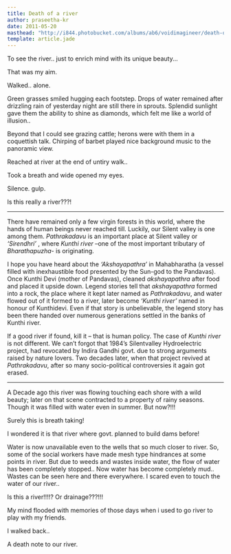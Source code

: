 ```yaml
---
title: Death of a river
author: praseetha-kr
date: 2011-05-20
masthead: "http://i844.photobucket.com/albums/ab6/voidimagineer/death-of-a-river_zpsbaeb6034.jpg"
template: article.jade
---
```


To see the river.. just to enrich mind with its unique beauty...

That was my aim.

Walked.. alone.

Green grasses smiled hugging each footstep. Drops of water remained after drizzling rain of yesterday night are still there in sprouts. Splendid sunlight gave them the ability to shine as diamonds, which felt me like a world of illusion..

Beyond that I could see grazing cattle; herons were with them in a coquettish talk. Chirping of barbet played nice background music to the panoramic view.

Reached at river at the end of untiry walk..

Took a breath and wide opened my eyes.

Silence. gulp.

Is this really a river???!

***

There have remained only a few virgin forests in this world, where the hands of human beings never reached till. Luckily, our Silent valley is one among them. *Pathrakadavu* is an important place at Silent valley or *‘Sirendhri’* , where *Kunthi river* –one of the most important tributary of *Bharathapuzha*- is originating.

I hope you have heard about the *‘Akshayapathra’* in Mahabharatha (a vessel filled with inexhaustible food presented by the Sun-god to the Pandavas). Once Kunthi Devi (mother of Pandavas), cleaned *akshayapathra* after food and placed it upside down. Legend stories tell that *akshayapathra* formed into a rock, the place where it kept later named as *Pathrakadavu*, and water flowed out of it formed to a river, later become *‘Kunthi river’* named in honour of Kunthidevi. Even if that story is unbelievable, the legend story has been there handed over numerous generations settled in the banks of Kunthi river.

If a good river if found, kill it – that is human policy. The case of *Kunthi river* is not different. We can’t forgot that 1984’s Silentvalley Hydroelectric project, had revocated by Indira Gandhi govt. due to strong arguments raised by nature lovers. Two decades later, when that project revived at *Pathrakadavu*, after so many socio-political controversies it again got erased.

* * *

A Decade ago this river was flowing touching each shore with a wild beauty; later on that scene contracted to a property of rainy seasons. Though it was filled with water even in summer. But now?!!!

Surely this is breath taking!

I wondered it is that river where govt. planned to build dams before!

Water is now unavailable even to the wells that so much closer to river. So, some of the social workers have made mesh type hindrances at some points in river. But due to weeds and wastes inside water, the flow of water has been completely stopped.. Now water has become completely mud.. Wastes can be seen here and there everywhere. I scared even to touch the water of our river..

Is this a river!!!!? Or drainage???!!!

My mind flooded with memories of those days when i used to go river to play with my friends.

I walked back..

A death note to our river.

